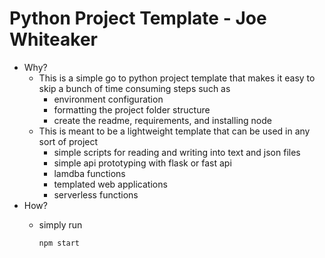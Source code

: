 # Python Project Template - Joe Whiteaker

- Why?
  - This is a simple go to python project template that makes it easy to skip a bunch of time consuming steps such as
    - environment configuration
    - formatting the project folder structure
    - create the readme, requirements, and installing node
  - This is meant to be a lightweight template that can be used in any sort of project
    - simple scripts for reading and writing into text and json files
    - simple api prototyping with flask or fast api
    - lamdba functions
    - templated web applications
    - serverless functions
- How?
  - simply run

    ```
    npm start
    ```
